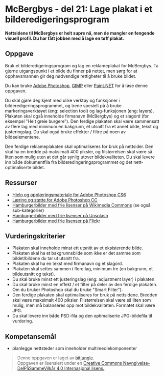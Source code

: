 # McBergbys - del 21: Lage plakat i et bilderedigeringsprogram

**Nettsidene til McBergbys er helt supre nå, men de mangler en fengende visuell profil. Du har fått jobben med å lage en tøff plakat.**

## Oppgave

Bruk et bilderedigeringsprogram og lag en reklameplakat for McBergbys. Ta gjerne utgangspunkt i et bilde du finner på nettet, men sørg for at opphavsmannen gir deg nødvendige rettigheter til å bruke bildet.

Du kan bruke [Adobe Photoshop](https://www.adobe.com/no/products/photoshop.html), [GIMP](https://www.gimp.org/) eller [Paint.NET](http://www.getpaint.net/index.html) for å løse denne oppgaven.

Du skal gjøre deg kjent med ulike verktøy og funksjoner i bilderedigeringsprogrammet, og trene spesielt på å bruke markeringsverktøyet (eng: selection tool) og lag-funksjonen (eng: layers). Plakaten skal også inneholde firmanavn (McBergbys) og et slagord (for eksempel "Helt greie burgere"). Den ferdige plakaten skal være sammensatt av flere lag med minimum en bakgrunn, et utsnitt fra et annet bilde, tekst og justeringslag. Du skal også bruke effekter / filtre på noen av bildeelementene.

Den ferdige reklameplakaten skal optimaliseres for bruk på nettsider. Den skal ha en bredde på maksimalt 400 piksler, og filstørrelsen skal være så liten som mulig uten at det går synlig utover bildekvaliteten. Du skal levere inn både dokumentfila fra bilderedingeringsprogrammet og det nett-optimaliserte bildet.


## Ressurser

* [Hjelp og opplæringsmateriale for Adobe Photoshop CS6](https://helpx.adobe.com/no/photoshop/topics-cs6.html)
* [Læring og støtte for Adobe Photoshop CC](https://helpx.adobe.com/no/photoshop.html?mv=other)
* [Hamburgerbilder med frie lisenser på Wikimedia Commons](https://commons.wikimedia.org/wiki/Category:Hamburgers) (se også sub-kategorier)
* [Hamburgerbilder med frie lisenser på Unsplash](https://unsplash.com/search?utf8=%E2%9C%93&keyword=hamburger&button=)
* [Hamburgerbilder med frie lisenser på Flickr](https://www.flickr.com/search/?text=hamburger&license=2%2C3%2C4%2C5%2C6%2C9)


## Vurderingskriterier

* Plakaten skal inneholde minst ett utsnitt av et eksisterende bilde.
* Plakaten skal ha et bakgrunnsbilde som ikke er det samme som bildet/bildene du tar ut utsnitt fra.
* Plakaten skal ha en tekst med firmanavn og et slagord.
* Plakaten skal settes sammen i flere lag, minimum tre (en bakgrunn, et bildeutsnitt og tekst).
* Du skal bruke minst ett justeringslag (eng: adjustment layer) i plakaten.
* Du skal bruke minst en effekt / et filter på deler av den ferdige plakaten. Om du bruker Photoshop skal du bruke "Smart Filter").
* Den ferdige plakaten skal optimaliseres for bruk på nettsidene. Bredden skal være maksimalt 400 piksler. Filstørrelsen skal være så liten som mulig, men må balanseres opp mot bildekvaliteten. Formatet skal være JPG.
* Du skal levere inn både PSD-fila og den optimaliserte JPG-bildefila til vurdering.

## Kompetansemål

* planlegge nettsteder som inneholder multimediekomponenter

>Denne oppgaven er laget av [bitjungle](https://github.com/bitjungle).  
>Oppgaven er lisensiert under en
>[Creative Commons Navngivelse-DelPåSammeVilkår 4.0 Internasjonal lisens.
](http://creativecommons.org/licenses/by-sa/4.0/)
